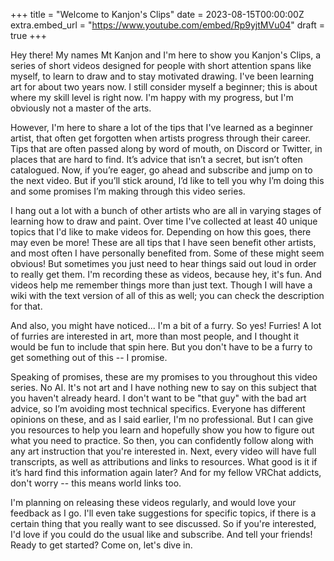 +++
title = "Welcome to Kanjon's Clips"
date = 2023-08-15T00:00:00Z
extra.embed_url = "https://www.youtube.com/embed/Rp9yjtMVu04"
draft = true
+++

Hey there! My names Mt Kanjon and I'm here to show you Kanjon's Clips, a series of short videos designed for people with short attention spans like myself, to learn to draw and to stay motivated drawing.
I've been learning art for about two years now. I still consider myself a beginner; this is about where my skill level is right now. I'm happy with my progress, but I'm obviously not a master of the arts.

However, I'm here to share a lot of the tips that I've learned as a beginner artist, that often get forgotten when artists progress through their career. Tips that are often passed along by word of mouth, on Discord or Twitter, in places that are hard to find. It’s advice that isn’t a secret, but isn’t often catalogued.
Now, if you’re eager, go ahead and subscribe and jump on to the next video. But if you’ll stick around, I’d like to tell you why I’m doing this and some promises I’m making through this video series.

I hang out a lot with a bunch of other artists who are all in varying stages of learning how to draw and paint. Over time I've collected at least 40 unique topics that I'd like to make videos for. Depending on how this goes, there may even be more!
These are all tips that I have seen benefit other artists, and most often I have personally benefited from. Some of these might seem obvious! But sometimes you just need to hear things said out loud in order to really get them.
I'm recording these as videos, because hey, it's fun. And videos help me remember things more than just text. Though I will have a wiki with the text version of all of this as well; you can check the description for that.

And also, you might have noticed... I'm a bit of a furry. So yes! Furries! A lot of furries are interested in art, more than most people, and I thought it would be fun to include that spin here. But you don't have to be a furry to get something out of this -- I promise.

Speaking of promises, these are my promises to you throughout this video series.
No AI. It's not art and I have nothing new to say on this subject that you haven't already heard.
I don't want to be "that guy" with the bad art advice, so I’m avoiding most technical specifics. Everyone has different opinions on these, and as I said earlier, I'm no professional. But I can give you resources to help you learn and hopefully show you how to figure out what you need to practice. So then, you can confidently follow along with any art instruction that you're interested in.
Next, every video will have full transcripts, as well as attributions and links to resources. What good is it if it’s hard find this information again later? And for my fellow VRChat addicts, don't worry -- this means world links too.

I'm planning on releasing these videos regularly, and would love your feedback as I go. I'll even take suggestions for specific topics, if there is a certain thing that you really want to see discussed.
So if you're interested, I'd love if you could do the usual like and subscribe. And tell your friends! Ready to get started? Come on, let's dive in.

